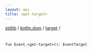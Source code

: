 ```yaml
---
layout: api
title: <get-target>
---
```

[stdlib](../../index.html) / [kotlin.dom](../index.html) / [target](index.html) / [<get-target>](_get-target_.html)

# <get-target>

```
fun Event.<get-target>(): EventTarget
```
